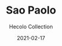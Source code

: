 ---
image_primary: "img/saopaulo_collection_heccolo_finium_1-410x410.jpg"
image_secondary: "img/saopaulo_collection_heccolo_finium_3-1000x400.jpg"
subtitle: "Hecolo Collection"
description: "Originally%20developed%20to%20optimize%20the%20use%20of%20wood%2C%20the%20Hecolo%20collection%20decorative%20walls%20are%20now%20treasured%20for%20their%20great%20aesthetic%20beauty.%20The%20combination%20of%20ten%20species%20on%20one%20wall%20creates%20a%20particular%20effect.%20The%20use%20of%20different%20species%20accentuates%20contrasts%20and%20creates%20interesting%20variations%20of%20texture%20and%20pattern.%0AHecolo%20is%20a%20great%20way%20to%20add%20a%20signature%20style%20to%20a%20space."
tags: 
  - "Finium"
  - "Decorative Walls"
title: "Sao Paolo"
designer: "Finium"
href: "https://finium.ca/en/decorative-walls/sao-paolo/"
category: "decorative-walls"
manufacturer: "Finium"
slug: "/manufacturers/finium/decorative-walls/finium-sao-paolo"
date: "2021-02-17"
---